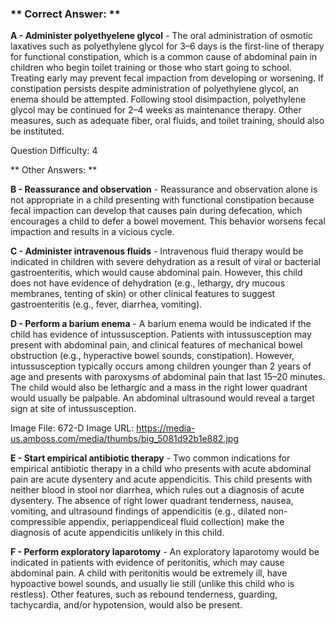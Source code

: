 ### ** Correct Answer: **

**A - Administer polyethyelene glycol** - The oral administration of osmotic laxatives such as polyethylene glycol for 3–6 days is the first-line of therapy for functional constipation, which is a common cause of abdominal pain in children who begin toilet training or those who start going to school. Treating early may prevent fecal impaction from developing or worsening. If constipation persists despite administration of polyethylene glycol, an enema should be attempted. Following stool disimpaction, polyethylene glycol may be continued for 2–4 weeks as maintenance therapy. Other measures, such as adequate fiber, oral fluids, and toilet training, should also be instituted.

Question Difficulty: 4

** Other Answers: **

**B - Reassurance and observation** - Reassurance and observation alone is not appropriate in a child presenting with functional constipation because fecal impaction can develop that causes pain during defecation, which encourages a child to defer a bowel movement. This behavior worsens fecal impaction and results in a vicious cycle.

**C - Administer intravenous fluids** - Intravenous fluid therapy would be indicated in children with severe dehydration as a result of viral or bacterial gastroenteritis, which would cause abdominal pain. However, this child does not have evidence of dehydration (e.g., lethargy, dry mucous membranes, tenting of skin) or other clinical features to suggest gastroenteritis (e.g., fever, diarrhea, vomiting).

**D - Perform a barium enema** - A barium enema would be indicated if the child has evidence of intussusception. Patients with intussusception may present with abdominal pain, and clinical features of mechanical bowel obstruction (e.g., hyperactive bowel sounds, constipation). However, intussusception typically occurs among children younger than 2 years of age and presents with paroxysms of abdominal pain that last 15–20 minutes. The child would also be lethargic and a mass in the right lower quadrant would usually be palpable. An abdominal ultrasound would reveal a target sign at site of intussusception.

Image File: 672-D
Image URL: https://media-us.amboss.com/media/thumbs/big_5081d92b1e882.jpg

**E - Start empirical antibiotic therapy** - Two common indications for empirical antibiotic therapy in a child who presents with acute abdominal pain are acute dysentery and acute appendicitis. This child presents with neither blood in stool nor diarrhea, which rules out a diagnosis of acute dysentery. The absence of right lower quadrant tenderness, nausea, vomiting, and ultrasound findings of appendicitis (e.g., dilated non-compressible appendix, periappendiceal fluid collection) make the diagnosis of acute appendicitis unlikely in this child.

**F - Perform exploratory laparotomy** - An exploratory laparotomy would be indicated in patients with evidence of peritonitis, which may cause abdominal pain. A child with peritonitis would be extremely ill, have hypoactive bowel sounds, and usually lie still (unlike this child who is restless). Other features, such as rebound tenderness, guarding, tachycardia, and/or hypotension, would also be present.


